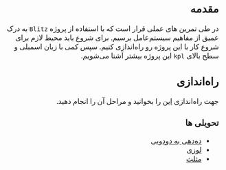 <div dir="rtl" style="font-family: 'Lateef', cursive;font-size:1.2em" markdown="1">

## مقدمه
در طی تمرین های عملی قرار است که با استفاده از پروژه `Blitz` به درک عمیق از مفاهیم سیستم‌عامل برسیم.
برای شروع باید محیط لازم برای شروع کار با این پروژه رو راه‌اندازی کنیم. سپس کمی با زبان اسمبلی و سطح بالای `kpl`  این پروژه بیشتر آشنا می‌شویم.
## راه‌اندازی
جهت راه‌اندازی [این](./blitz_tools.md) را بخوانید و مراحل آن را انجام دهید.
### تحویلی ها

- [ده‌دهی به دو‌دویی](./DecimalToBinary/question_content.md)
- [لوزی](./Diamond/question_content.md)
- [مثلث](./Triangle/question_content.md)
</div>
